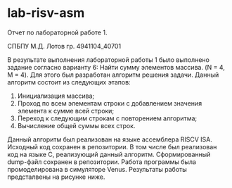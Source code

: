 # lab-risv-asm
Отчет по лабораторной работе 1. 

СПБПУ М.Д. Лотов гр. 4941104_40701

В результате выполнения лабораторной работы 1 было выполнено задание согласно варианту 6: Найти сумму элементов массива. (N = 4, M = 4).
Для этого был разработан алгоритм решения задачи. 
Данный алгоритм состоит из следующих этапов:
1. Инициализация массива;
2. Проход по всем элементам строки с добавлением значения элемента к сумме всей строки;
3. Переход к следующим строкам с повторением алгоритма;
4. Вычисление общей суммы всех строк.

Данный алгоритм был реализован на языке ассемблера RISCV ISA. Исходный код сохранен в репозитории.
В том числе был реализован код на языке С, реализующий данный алгоритм. Сформированный dump-файл сохранен в репозитории.
Работа программы была промоделирована в симуляторе Venus. Результаты работы предсталвены на рисунке ниже.
